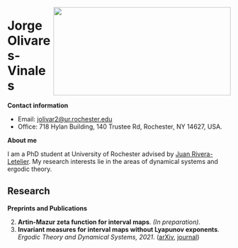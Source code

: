 <img src="moebius.jpeg" width="400" 
     height="200" align="right" />

# Jorge Olivares-Vinales

**Contact information**
- Email: jolivar2@ur.rochester.edu
- Office: 718 Hylan Building, 140 Trustee Rd, Rochester, NY 14627, USA. 

**About me**

I am a PhD student at University of Rochester advised by [Juan Rivera-Letelier](http://rivera-letelier.org/). My research interests lie in the areas of dynamical systems and ergodic theory.

## Research

**Preprints and Publications**


2. **Artin-Mazur zeta function for interval maps**. *(In preparation).*
1. **Invariant measures for interval maps without Lyapunov exponents**. *Ergodic Theory and Dynamical Systems, 2021*. ([arXiv](https://arxiv.org/abs/2102.06795), [journal](https://www.cambridge.org/core/journals/ergodic-theory-and-dynamical-systems/article/abs/invariant-measures-for-interval-maps-without-lyapunov-exponents/101CFA6F3BACFA4C120D2A3B8A1FB7A6#.YzosjYVjeQA.link))

